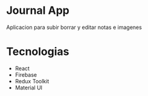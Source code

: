 # Journal App

Aplicacion para subir borrar y editar notas e imagenes

# Tecnologias

- React
- Firebase
- Redux Toolkit
- Material UI
